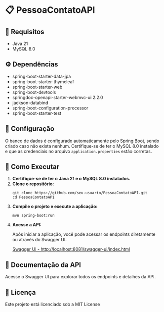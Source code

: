 <!DOCTYPE html>
<html lang="pt-BR">
<body>

  <h1>📋 PessoaContatoAPI</h1>

  <div class="section">
    <h2>🚀 Requisitos</h2>
    <ul>
      <li>Java 21</li>
      <li>MySQL 8.0</li>
    </ul>
  </div>

  <div class="section">
    <h2>⚙️ Dependências</h2>
    <ul>
      <li>spring-boot-starter-data-jpa</li>
      <li>spring-boot-starter-thymeleaf</li>
      <li>spring-boot-starter-web</li>
      <li>spring-boot-devtools</li>
      <li>springdoc-openapi-starter-webmvc-ui 2.2.0</li>
      <li>jackson-databind</li>
      <li>spring-boot-configuration-processor</li>
      <li>spring-boot-starter-test</li>
    </ul>
  </div>

  <div class="section">
    <h2>🔧 Configuração</h2>
    <p>O banco de dados é configurado automaticamente pelo Spring Boot, sendo criado caso não exista nenhum. Certifique-se de ter o MySQL 8.0 instalado e que as credenciais no arquivo <code>application.properties</code> estão corretas.</p>
  </div>

  <div class="section">
    <h2>🚀 Como Executar</h2>
    <ol>
      <li><strong>Certifique-se de ter o Java 21 e o MySQL 8.0 instalados.</strong></li>
      <li><strong>Clone o repositório:</strong></li>
      <pre><code>git clone https://github.com/seu-usuario/PessoaContatoAPI.git<br>cd PessoaContatoAPI</code></pre>
      <li><strong>Compile o projeto e execute a aplicação:</strong></li>
      <pre><code>mvn spring-boot:run</code></pre>
      <li><strong>Acesse a API:</strong></li>
      <p>Após iniciar a aplicação, você pode acessar os endpoints diretamente ou através do Swagger UI:</p>
      <p><a href="http://localhost:8081/swagger-ui/index.html" target="_blank">Swagger UI - http://localhost:8081/swagger-ui/index.html</a></p>
    </ol>
  </div>

  <div class="section">
    <h2>📄 Documentação da API</h2>
    <p>Acesse o Swagger UI para explorar todos os endpoints e detalhes da API.</p>
  </div>

  <div class="section">
    <h2>📝 Licença</h2>
    <p>Este projeto está licenciado sob a MIT License</p>
  </div>

</body>
</html>
